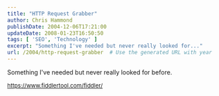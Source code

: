 ```yaml
---
title: "HTTP Request Grabber"
author: Chris Hammond
publishDate: 2004-12-06T17:21:00
updateDate: 2008-01-23T16:50:50
tags: [ 'SEO', 'Technology' ]
excerpt: "Something I've needed but never really looked for..."
url: /2004/http-request-grabber  # Use the generated URL with year
---
```

<P>Something I've needed but never really looked for before.</P> <P><FONT size=2><A href="https://www.fiddlertool.com/fiddler/">https://www.fiddlertool.com/fiddler/</A></FONT></P> <P><FONT size=2>&nbsp;</P></FONT>
